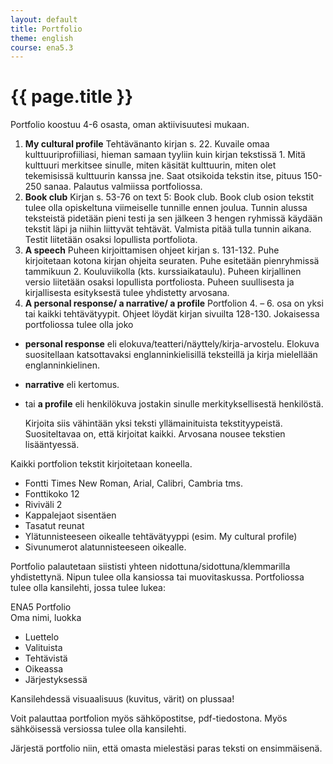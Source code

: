```yaml
---
layout: default
title: Portfolio
theme: english
course: ena5.3
---
```


<div class="container">
<div class="header-row">
<div class="main-header">
<h1>{{ page.title }}</h1>
</div>
</div>
<div class="content-row">
<div class="main-content">

Portfolio koostuu 4-6 osasta, oman aktiivisuutesi mukaan.

1.  __My cultural profile__
    Tehtävänanto kirjan s. 22. Kuvaile omaa kulttuuriprofiiliasi, hieman samaan tyyliin kuin kirjan tekstissä 1. Mitä
    kulttuuri merkitsee sinulle, miten käsität kulttuurin, miten olet tekemisissä kulttuurin kanssa jne.  Saat otsikoida
    tekstin itse, pituus 150-250 sanaa. Palautus valmiissa portfoliossa.
2.  __Book club__
    Kirjan s. 53-76 on text 5: Book club. Book club osion tekstit tulee olla opiskeltuna viimeiselle tunnille ennen joulua.
    Tunnin alussa teksteistä pidetään pieni testi ja sen jälkeen 3 hengen ryhmissä käydään tekstit läpi ja niihin liittyvät
    tehtävät. Valmista pitää tulla tunnin aikana. Testit liitetään osaksi lopullista portfoliota.
3.  __A speech__
    Puheen kirjoittamisen ohjeet kirjan s. 131-132. Puhe kirjoitetaan kotona kirjan ohjeita seuraten. Puhe esitetään
    pienryhmissä tammikuun 2. Kouluviikolla (kts. kurssiaikataulu). Puheen kirjallinen versio liitetään osaksi lopullista
    portfoliosta. Puheen suullisesta ja kirjallisesta esityksestä tulee yhdistetty arvosana.
4.  __A personal response/ a narrative/ a profile__
    Portfolion 4. – 6. osa on yksi tai kaikki tehtävätyypit. Ohjeet löydät kirjan sivuilta 128-130. Jokaisessa
    portfoliossa tulee olla joko

* __personal response__ eli elokuva/teatteri/näyttely/kirja-arvostelu. Elokuva suositellaan katsottavaksi
englanninkielisillä teksteillä ja kirja mielellään englanninkielinen.
* __narrative__ eli kertomus.
* tai __a profile__ eli henkilökuva jostakin sinulle merkityksellisestä henkilöstä.

    Kirjoita siis vähintään yksi teksti yllämainituista tekstityypeistä. Suositeltavaa on, että kirjoitat kaikki.
    Arvosana nousee tekstien lisääntyessä.

Kaikki portfolion tekstit kirjoitetaan koneella.

* Fontti Times New Roman, Arial, Calibri, Cambria tms.
* Fonttikoko 12
* Riviväli 2
* Kappalejaot sisentäen
* Tasatut reunat
* Ylätunnisteeseen oikealle tehtävätyyppi (esim. My cultural profile)
* Sivunumerot alatunnisteeseen oikealle.

Portfolio palautetaan siististi yhteen nidottuna/sidottuna/klemmarilla yhdistettynä. Nipun tulee olla kansiossa tai
muovitaskussa. Portfoliossa tulee olla kansilehti, jossa tulee lukea:

ENA5 Portfolio<br>
Oma nimi, luokka

* Luettelo
* Valituista
* Tehtävistä
* Oikeassa
* Järjestyksessä

Kansilehdessä visuaalisuus (kuvitus, värit) on plussaa!

Voit palauttaa portfolion myös sähköpostitse, pdf-tiedostona. Myös sähköisessä versiossa tulee olla
kansilehti.

Järjestä portfolio niin, että omasta mielestäsi paras teksti on ensimmäisenä.

</div>
</div>
</div>
